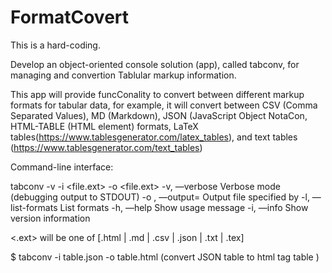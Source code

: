 # FormatCovert

This is a hard-coding.

Develop an object-oriented console solution (app), called tabconv, for managing and convertion Tablular markup information. 

This app will provide funcConality to convert between different markup formats for tabular data, for example, it will convert between CSV (Comma Separated Values), MD (Markdown), JSON (JavaScript Object NotaCon, HTML-TABLE (HTML <table> element) formats, LaTeX tables(https://www.tablesgenerator.com/latex_tables), and text tables (https://www.tablesgenerator.com/text_tables)

Command-line interface:

tabconv -v -i <file.ext> -o <file.ext>
        -v, —verbose                    Verbose mode (debugging output to STDOUT)
        -o <file>, —output=<file>       Output file specified by <file>
        -l, —list-formats               List formats
        -h, —help                       Show usage message
        -i, —info                       Show version information
                              
<.ext> will be one of [.html | .md | .csv | .json | .txt | .tex]
  
$ tabconv -i table.json -o table.html (convert JSON table to html tag table )
